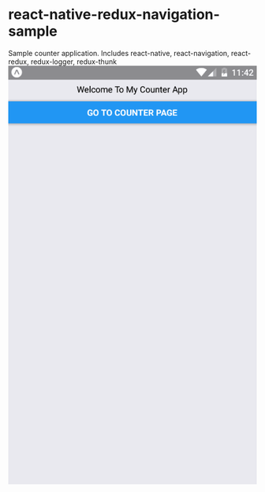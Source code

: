 # react-native-redux-navigation-sample
Sample counter application. Includes react-native, react-navigation, react-redux, redux-logger, redux-thunk
![alt text](./demo.gif)
